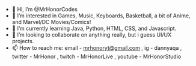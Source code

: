 - 👋 Hi, I’m @MrHonorCodes
- 👀 I’m interested in Games, Music, Keyboards, Basketball, a bit of Anime, and Marvel/DC Movies/Comics!
- 🌱 I’m currently learning Java, Python, HTML, CSS, and Javascript.
- 💞️ I’m looking to collaborate on anything really, but i guess UI/UX projects.
- 📫 How to reach me: email - mrhonoryt@gmail.com ,
  ig - dannyaqa ,
  twitter - MrHonor ,
  twitch - MrHonorLive ,
  youtube - MrHonorStudio 
  

<!---
MrHonorCodes/MrHonorCodes is a ✨ special ✨ repository because its `README.md` (this file) appears on your GitHub profile.
You can click the Preview link to take a look at your changes.
--->
